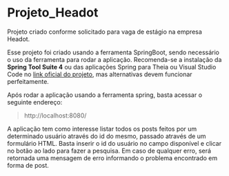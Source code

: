 
# Projeto_Headot

Projeto criado conforme solicitado para vaga de estágio na empresa Headot.
 
Esse projeto foi criado usando a ferramenta SpringBoot, sendo necessário o uso da ferramenta para rodar a aplicação. Recomenda-se a instalação da **Spring Tool Suite 4** ou das aplicações Spring para Theia ou Visual Studio Code no [link oficial do projeto](https://spring.io/tools), mas alternativas devem funcionar perfeitamente.

Após rodar a aplicação usando a ferramenta spring, basta acessar o seguinte endereço:

>http://localhost:8080/

A aplicação tem como interesse listar todos os posts feitos por um determinado usuário através do id do mesmo, passado através de um formulário HTML. Basta inserir o id do usuário no campo disponível e clicar no botão ao lado para fazer a pesquisa. Em caso de qualquer erro, será retornada uma mensagem de erro informando o problema encontrado em forma de post. 
